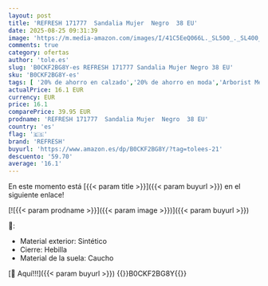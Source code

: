 ```yaml
---
layout: post
title: 'REFRESH 171777  Sandalia Mujer  Negro  38 EU'
date: 2025-08-25 09:31:39
image: 'https://m.media-amazon.com/images/I/41C5EeQ066L._SL500_._SL400_.jpg'
comments: true
category: ofertas
author: 'tole.es'
slug: 'B0CKF2BG8Y-es REFRESH 171777 Sandalia Mujer Negro 38 EU'
sku: 'B0CKF2BG8Y-es'
tags: [ '20% de ahorro en calzado','20% de ahorro en moda','Arborist Merchandising Root','Moda','Moda Mujer','Ofertas de moda de verano','Prime Student -10% adicional en una selección de Moda','Sandalias de vestir para mujer','Sandalias y chanclas para mujer','Selecciones de moda que son tendencia esta semana','Self Service','Special Features Stores','Zapatos para mujer','Zapatos: -10% adicional en una selección de Moda','c8538d25-3af9-48d3-aeff-5f3ce5572a36_0','c8538d25-3af9-48d3-aeff-5f3ce5572a36_3001','c8538d25-3af9-48d3-aeff-5f3ce5572a36_3301','c8538d25-3af9-48d3-aeff-5f3ce5572a36_4801','c8538d25-3af9-48d3-aeff-5f3ce5572a36_8301','refresh','sandalia','🇪🇸', ]
actualPrice: 16.1 EUR
currency: EUR
price: 16.1
comparePrice: 39.95 EUR
prodname: 'REFRESH 171777  Sandalia Mujer  Negro  38 EU'
country: 'es'
flag: '🇪🇸'
brand: 'REFRESH'
buyurl: 'https://www.amazon.es/dp/B0CKF2BG8Y/?tag=tolees-21'
descuento: '59.70'
average: '16.1'
---
```


En este momento está [{{< param title >}}]({{< param buyurl >}}) en el siguiente enlace!

[![{{< param prodname >}}]({{< param image >}})]({{< param buyurl >}})

🔎:

- Material exterior: Sintético
- Cierre: Hebilla
- Material de la suela: Caucho

[🛒 Aquí!!!]({{< param buyurl >}})
{{<world>}}B0CKF2BG8Y{{</world>}}
